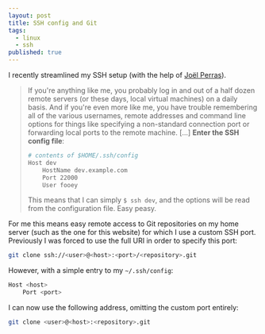 ```yaml
---
layout: post
title: SSH config and Git
tags: 
  - linux
  - ssh
published: true
---
```


I recently streamlined my SSH setup (with the help of [Jo&euml;l Perras](http://nerderati.com/2011/03/simplify-your-life-with-an-ssh-config-file/)).

> If you're anything like me, you probably log in and out of a half dozen remote servers (or these days, local virtual machines) on a daily basis. And if you're even more like me, you have trouble remembering all of the various usernames, remote addresses and command line options for things like specifying a non-standard connection port or forwarding local ports to the remote machine. 
> [...]
> **Enter the SSH config file**:
>
> ```bash
> # contents of $HOME/.ssh/config
> Host dev
>     HostName dev.example.com
>     Port 22000
>     User fooey
> ```
>
> This means that I can simply `$ ssh dev`, and the options will be read from the configuration file. Easy peasy.

For me this means easy remote access to Git repositories on my home server (such as the one for this website) for which I use a custom SSH port. Previously I was forced to use the full URI in order to specify this port:

```bash
git clone ssh://<user>@<host>:<port>/<repository>.git
```

However, with a simple entry to my `~/.ssh/config`:

```bash
Host <host>
    Port <port>
```

I can now use the following address, omitting the custom port entirely:

```bash
git clone <user>@<host>:<repository>.git
```
